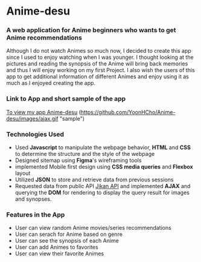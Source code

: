 # Anime-desu

### A web application for Anime beginners who wants to get Anime recommendations

Although I do not watch Animes so much now, I decided to create this app since
I used to enjoy watching when I was younger. I thought looking at the pictures and
reading the synopsis of the Anime will bring back memories and thus I will enjoy
working on my first Project. I also wish the users of this app to get additional
information of different Animes and enjoy using it as much as I enjoyed creating the app.

### Link to App and short sample of the app
[To view my app Anime-desu](yoonhcho.github.io/Anime-desu/)
(https://github.com/YoonHCho/Anime-desu/images/ajax.gif "sample")



### Technologies Used
* Used **Javascript** to manipulate the webpage behavior, **HTML** and **CSS**
  to determine the structure and the style of the webpage
* Designed sitemap using **Figma**'s wireframing tools
* implemented Mobile first design using **CSS media queries** and **Flexbox** layout
* Utilized **JSON** to store and retrieve data from previous sessions
* Requested data from public API [Jikan API](https://docs.api.jikan.moe/) and
  implemented **AJAX** and querying the **DOM** for rendering to display the query
  result for images and synopses.

### Features in the App
* User can view random Anime movies/series recommendations
* User can serach for Anime based on genre
* User can see the synopsis of each Anime
* User can add Animes to favorites
* User can view their favorite Animes
